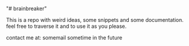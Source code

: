 "# brainbreaker" 

This is a repo with weird ideas, some snippets and some documentation. feel free to traverse it and
to use it as you please.

contact me at: somemail sometime in the future